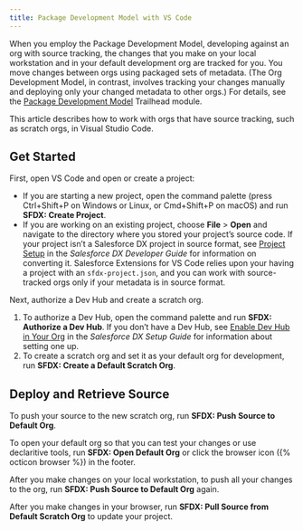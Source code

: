 ```yaml
---
title: Package Development Model with VS Code
---
```


When you employ the Package Development Model, developing against an org with source tracking, the changes that you make on your local workstation and in your default development org are tracked for you. You move changes between orgs using packaged sets of metadata. (The Org Development Model, in contrast, involves tracking your changes manually and deploying only your changed metadata to other orgs.) For details, see the [Package Development Model](https://trailhead.salesforce.com/en/content/learn/modules/sfdx_dev_model) Trailhead module.

This article describes how to work with orgs that have source tracking, such as scratch orgs, in Visual Studio Code.

## Get Started

First, open VS Code and open or create a project: 
- If you are starting a new project, open the command palette (press Ctrl+Shift+P on Windows or Linux, or Cmd+Shift+P on macOS) and run **SFDX: Create Project**.
- If you are working on an existing project, choose **File** > **Open** and navigate to the directory where you stored your project’s source code. If your project isn’t a Salesforce DX project in source format, see [Project Setup](https://developer.salesforce.com/docs/atlas.en-us.sfdx_dev.meta/sfdx_dev/sfdx_dev_workspace_setup.htm) in the _Salesforce DX Developer Guide_ for information on converting it. Salesforce Extensions for VS Code relies upon your having a project with an `sfdx-project.json`, and you can work with source-tracked orgs only if your metadata is in source format.

Next, authorize a Dev Hub and create a scratch org.
1. To authorize a Dev Hub, open the command palette and run **SFDX: Authorize a Dev Hub**. If you don’t have a Dev Hub, see [Enable Dev Hub in Your Org](https://developer.salesforce.com/docs/atlas.en-us.sfdx_setup.meta/sfdx_setup/sfdx_setup_enable_devhub.htm) in the _Salesforce DX Setup Guide_ for information about setting one up.
1. To create a scratch org and set it as your default org for development, run **SFDX: Create a Default Scratch Org**.

## Deploy and Retrieve Source

To push your source to the new scratch org, run **SFDX: Push Source to Default Org**.

To open your default org so that you can test your changes or use declaritive tools, run **SFDX: Open Default Org** or click the browser icon ({% octicon browser %}) in the footer.

After you make changes on your local workstation, to push all your changes to the org, run **SFDX: Push Source to Default Org** again.

After you make changes in your browser, run **SFDX: Pull Source from Default Scratch Org** to update your project.